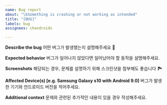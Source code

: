 ```yaml
---
name: Bug report
about: "\bSomething is crashing or not working as intended"
title: "[BUG]"
labels: bug
assignees: chandroidx

---
```


**Describe the bug**
어떤 버그가 발생했는지 설명해주세요 🧐

**Expected behavior**
버그가 일어나지 않았다면 일어났어야 할 동작을 설명해주세요.

**Screenshots**
해당되는 경우, 문제를 설명하기 위해 스크린샷을 첨부해도 좋습니다 🏞️

**Affected Device(s) [e.g. Samsung Galaxy s10 with Android 9.0]**
버그가 발생한 기기와 안드로이드 버전을 적어주세요.

**Additional context**
문제와 관련된 추가적인 내용이 있을 경우 작성해주세요.
